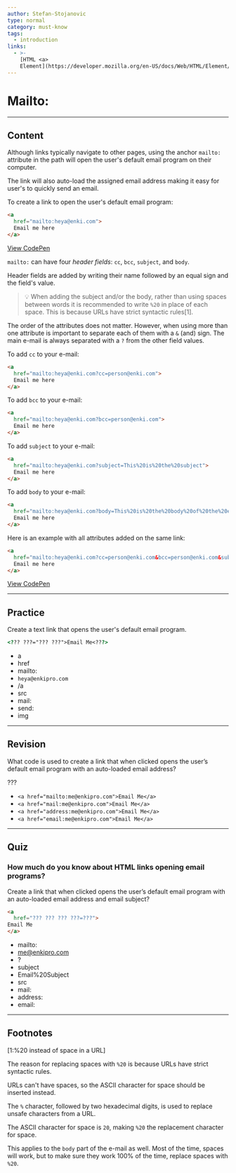 ```yaml
---
author: Stefan-Stojanovic
type: normal
category: must-know
tags:
  - introduction
links:
  - >-
    [HTML <a>
    Element](https://developer.mozilla.org/en-US/docs/Web/HTML/Element/a){documentation}
---
```


# Mailto:

---

## Content

Although links typically navigate to other pages, using the anchor `mailto:` attribute in the path will open the user's default email program on their computer. 

The link will also auto-load the assigned email address making it easy for user's to quickly send an email.

To create a link to open the user's default email program:

```html
<a
  href="mailto:heya@enki.com">
  Email me here
</a>
```

[View CodePen](https://codepen.io/enkidevs/pen/ejvqXx)

`mailto:` can have four *header fields*: `cc`, `bcc`, `subject`, and `body`.

Header fields are added by writing their name followed by an equal sign and the field's value.

> 💡 When adding the subject and/or the body, rather than using spaces between words it is recommended to write `%20` in place of each space. This is because URLs have strict syntactic rules[1].

The order of the attributes does not matter. However, when using more than one attribute is important to separate each of them with a `&` (and) sign. The main e-mail is always separated with a `?` from the other field values.


To add `cc` to your e-mail:

```html
<a
  href="mailto:heya@enki.com?cc=person@enki.com">
  Email me here
</a>
```

To add `bcc` to your e-mail:

```html
<a
  href="mailto:heya@enki.com?bcc=person@enki.com">
  Email me here
</a>
```

To add `subject` to your e-mail:

```html
<a
  href="mailto:heya@enki.com?subject=This%20is%20the%20subject">
  Email me here
</a>
```

To add `body` to your e-mail:

```html
<a
  href="mailto:heya@enki.com?body=This%20is%20the%20body%20of%20the%20email">
  Email me here
</a>
```

Here is an example with all attributes added on the same link:

```html
<a
  href="mailto:heya@enki.com?cc=person@enki.com&bcc=person@enki.com&subject=This%20is%20the%20subject&body=This%20is%20the%20body%20of%20the%20email">
  Email me here
</a>
```

[View CodePen](https://codepen.io/enkidevs/pen/OwpKGj)


---

## Practice

Create a text link that opens the user's default email program.

```html
<??? ???="??? ???">Email Me<???>
```

- a
- href
- mailto:
- `heya@enkipro.com`
- /a
- src
- mail:
- send:
- img


---

## Revision

What code is used to create a link that when clicked opens the user’s default email program with an auto-loaded email address?

???

- `<a href="mailto:me@enkipro.com">Email Me</a>`
- `<a href="mail:me@enkipro.com">Email Me</a>`
- `<a href="address:me@enkipro.com">Email Me</a>`
- `<a href="email:me@enkipro.com">Email Me</a>`


---

## Quiz

### How much do you know about HTML links opening email programs?


Create a link that when clicked opens the user’s default email program with an auto-loaded email address and email subject?

```html
<a
  href="??? ??? ??? ???=???">
Email Me
</a>
```

- mailto:
- [me@enkipro.com](mailto:me@enkipro.com)
- ?
- subject
- Email%20Subject
- src
- mail:
- address:
- email:

---
## Footnotes

[1:%20 instead of space in a URL]

The reason for replacing spaces with `%20` is because URLs have strict syntactic rules. 

URLs can't have spaces, so the ASCII character for space should be inserted instead. 

The `%` character, followed by two hexadecimal digits, is used to replace unsafe characters from a URL. 

The ASCII character for space is `20`, making `%20` the replacement character for space.

This applies to the `body` part of the e-mail as well. Most of the time, spaces will work, but to make sure they work 100% of the time, replace spaces with `%20`.
